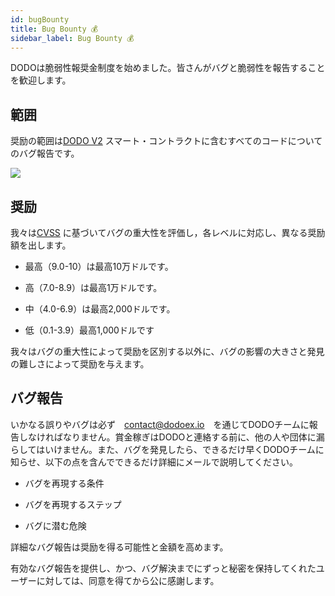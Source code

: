 ```yaml
---
id: bugBounty
title: Bug Bounty 💰
sidebar_label: Bug Bounty 💰
---
```


DODOは脆弱性報奨金制度を始めました。皆さんがバグと脆弱性を報告することを歓迎します。
 
## 範囲

奨励の範囲は[DODO V2](https://github.com/DODOEX/contractV2) スマート・コントラクトに含むすべてのコードについてのバグ報告です。

![](https://dodoex.github.io/docs/img/dodo_framework_v2.png)

## 奨励

我々は[CVSS](https://www.first.org/cvss/calculator/3.0) に基づいてバグの重大性を評価し，各レベルに対応し、異なる奨励額を出します。
 
- 最高（9.0-10）は最高10万ドルです。
 
- 高（7.0-8.9）は最高1万ドルです。
 
- 中（4.0-6.9）は最高2,000ドルです。
 
- 低（0.1-3.9）最高1,000ドルです
 
我々はバグの重大性によって奨励を区別する以外に、バグの影響の大きさと発見の難しさによって奨励を与えます。

## バグ報告

いかなる誤りやバグは必ず　contact@dodoex.io　を通じてDODOチームに報告しなければなりません。賞金稼ぎはDODOと連絡する前に、他の人や団体に漏らしてはいけません。また、バグを発見したら、できるだけ早くDODOチームに知らせ、以下の点を含んでできるだけ詳細にメールで説明してください。
 
- バグを再現する条件

- バグを再現するステップ

- バグに潜む危険
 
詳細なバグ報告は奨励を得る可能性と金額を高めます。

有効なバグ報告を提供し、かつ、バグ解決までにずっと秘密を保持してくれたユーザーに対しては、同意を得てから公に感謝します。
